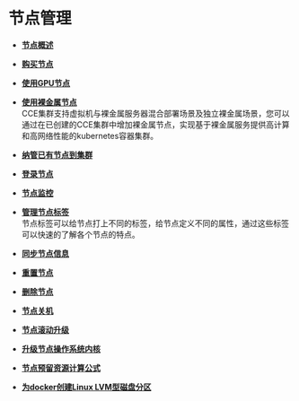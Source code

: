 # 节点管理<a name="cce_01_0183"></a>

-   **[节点概述](节点概述.md)**  

-   **[购买节点](购买节点.md)**  

-   **[使用GPU节点](使用GPU节点.md)**  

-   **[使用裸金属节点](使用裸金属节点.md)**  
CCE集群支持虚拟机与裸金属服务器混合部署场景及独立裸金属场景，您可以通过在已创建的CCE集群中增加裸金属节点，实现基于裸金属服务提供高计算和高网络性能的kubernetes容器集群。
-   **[纳管已有节点到集群](纳管已有节点到集群.md)**  

-   **[登录节点](登录节点.md)**  

-   **[节点监控](节点监控.md)**  

-   **[管理节点标签](管理节点标签.md)**  
节点标签可以给节点打上不同的标签，给节点定义不同的属性，通过这些标签可以快速的了解各个节点的特点。
-   **[同步节点信息](同步节点信息.md)**  

-   **[重置节点](重置节点.md)**  

-   **[删除节点](删除节点.md)**  

-   **[节点关机](节点关机.md)**  

-   **[节点滚动升级](节点滚动升级.md)**  

-   **[升级节点操作系统内核](升级节点操作系统内核.md)**  

-   **[节点预留资源计算公式](节点预留资源计算公式.md)**  

-   **[为docker创建Linux LVM型磁盘分区](为docker创建Linux-LVM型磁盘分区.md)**  



